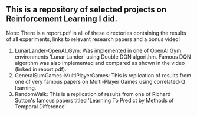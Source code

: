 ## This is a repository of selected projects on Reinforcement Learning I did.
Note: There is a report.pdf in all of these directories containing the results of all experiments, links to relevant research papers and a bonus video!
1. LunarLander-OpenAI_Gym: Was implemented in one of OpenAI Gym environments 'Lunar Lander' using Double DQN algorithm. Famous DQN algorithm was also implemented and compared as shown in the video (linked in report.pdf).
2. GeneralSumGames-MultiPlayerGames: This is replication of results from one of very famous papers on Multi-Player Games using correlated-Q learning.
3. RandomWalk: This is a replication of results from one of Richard Sutton's famous papers titled 'Learning To Predict by Methods of Temporal Difference'
